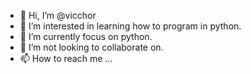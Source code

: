 - 👋 Hi, I’m @vicchor
- 👀 I’m interested in learning how to program in python.
- 🌱 I’m currently focus on python.
- 💞️ I’m not looking to collaborate on.
- 📫 How to reach me ...

<!---
vicchor/vicchor is a ✨ special ✨ repository because its `README.md` (this file) appears on your GitHub profile.
You can click the Preview link to take a look at your changes.
--->
